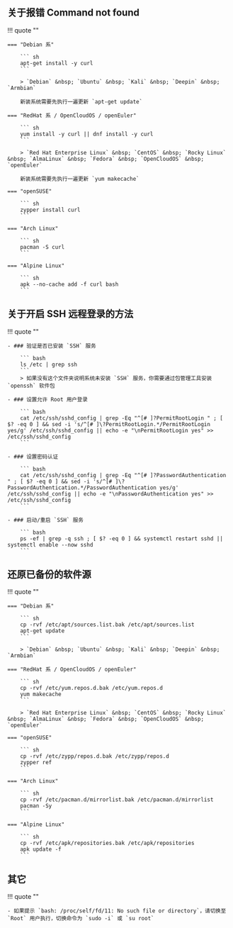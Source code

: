 
## 关于报错 Command not found

!!! quote ""

    === "Debian 系"

        ``` sh
        apt-get install -y curl
        ```

        > `Debian` &nbsp; `Ubuntu` &nbsp; `Kali` &nbsp; `Deepin` &nbsp; `Armbian`

        新装系统需要先执行一遍更新 `apt-get update`

    === "RedHat 系 / OpenCloudOS / openEuler"

        ``` sh
        yum install -y curl || dnf install -y curl
        ```

        > `Red Hat Enterprise Linux` &nbsp; `CentOS` &nbsp; `Rocky Linux` &nbsp; `AlmaLinux` &nbsp; `Fedora` &nbsp; `OpenCloudOS` &nbsp; `openEuler`

        新装系统需要先执行一遍更新 `yum makecache`

    === "openSUSE"

        ``` sh
        zypper install curl
        ```

    === "Arch Linux"

        ``` sh
        pacman -S curl
        ```

    === "Alpine Linux"

        ``` sh
        apk --no-cache add -f curl bash
        ```

## 关于开启 SSH 远程登录的方法

!!! quote ""

    - ### 验证是否已安装 `SSH` 服务

        ``` bash
        ls /etc | grep ssh
        ```
        > 如果没有这个文件夹说明系统未安装 `SSH` 服务，你需要通过包管理工具安装 `openssh` 软件包

    - ### 设置允许 Root 用户登录

        ``` bash
        cat /etc/ssh/sshd_config | grep -Eq "^[# ]?PermitRootLogin " ; [ $? -eq 0 ] && sed -i 's/^[# ]\?PermitRootLogin.*/PermitRootLogin yes/g' /etc/ssh/sshd_config || echo -e "\nPermitRootLogin yes" >> /etc/ssh/sshd_config
        ```

    - ### 设置密码认证

        ``` bash
        cat /etc/ssh/sshd_config | grep -Eq "^[# ]?PasswordAuthentication " ; [ $? -eq 0 ] && sed -i 's/^[# ]\?PasswordAuthentication.*/PasswordAuthentication yes/g' /etc/ssh/sshd_config || echo -e "\nPasswordAuthentication yes" >> /etc/ssh/sshd_config
        ```

    - ### 启动/重启 `SSH` 服务

        ``` bash
        ps -ef | grep -q ssh ; [ $? -eq 0 ] && systemctl restart sshd || systemctl enable --now sshd
        ```

## 还原已备份的软件源

!!! quote ""

    === "Debian 系"

        ``` sh
        cp -rvf /etc/apt/sources.list.bak /etc/apt/sources.list
        apt-get update
        ```

        > `Debian` &nbsp; `Ubuntu` &nbsp; `Kali` &nbsp; `Deepin` &nbsp; `Armbian`

    === "RedHat 系 / OpenCloudOS / openEuler"

        ``` sh
        cp -rvf /etc/yum.repos.d.bak /etc/yum.repos.d
        yum makecache
        ```

        > `Red Hat Enterprise Linux` &nbsp; `CentOS` &nbsp; `Rocky Linux` &nbsp; `AlmaLinux` &nbsp; `Fedora` &nbsp; `OpenCloudOS` &nbsp; `openEuler`

    === "openSUSE"

        ``` sh
        cp -rvf /etc/zypp/repos.d.bak /etc/zypp/repos.d
        zypper ref
        ```

    === "Arch Linux"

        ``` sh
        cp -rvf /etc/pacman.d/mirrorlist.bak /etc/pacman.d/mirrorlist
        pacman -Sy
        ```

    === "Alpine Linux"

        ``` sh
        cp -rvf /etc/apk/repositories.bak /etc/apk/repositories
        apk update -f
        ```

## 其它

!!! quote ""

    - 如果提示 `bash: /proc/self/fd/11: No such file or directory`，请切换至 `Root` 用户执行，切换命令为 `sudo -i` 或 `su root`
